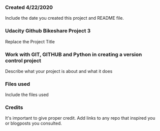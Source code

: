 ### Created 4/22/2020
Include the date you created this project and README file.

### Udacity Github Bikeshare Project 3
Replace the Project Title

### Work with GIT, GITHUB and Python in creating a version control project
Describe what your project is about and what it does

### Files used
Include the files used

### Credits
It's important to give proper credit. Add links to any repo that inspired you or blogposts you consulted.
